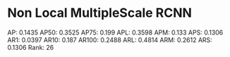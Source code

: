 # Non Local MultipleScale RCNN

AP: 0.1435
AP50: 0.3525
AP75: 0.199
APL: 0.3598
APM: 0.133
APS: 0.1306
AR1: 0.0397
AR10: 0.187
AR100: 0.2488
ARL: 0.4814
ARM: 0.2612
ARS: 0.1306
Rank: 26